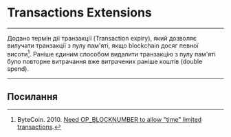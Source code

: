 # Transactions Extensions 

---

Додано термін дії транзакції (Transaction expiry), який дозволяє вилучати транзакції з пулу пам'яті, якщо blockchain досяг певної висоти[^1]. Раніше єдиним способом видалити транзакцію з пулу пам'яті було повторне витрачання вже витрачених раніше коштів (double spend).

---

## <i class="fa fa-book"></i> Посилання 

[^1]: ByteCoin. 2010. [Need OP_BLOCKNUMBER to allow "time" limited transactions](https://decred.org/research/bytecoin2010.pdf).
